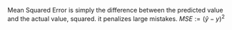 Mean Squared Error is simply the difference between the predicted value and the actual value, squared. it penalizes large mistakes.
$MSE:=(\hat{y}-y)^2$